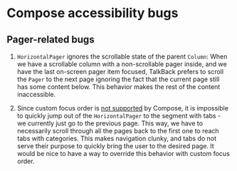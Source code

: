 # Compose accessibility bugs

## Pager-related bugs

1. `HorizontalPager` ignores the scrollable state of the parent `Column`:
When we have a scrollable column with a non-scrollable pager inside, and we have the last on-screen pager item focused, 
TalkBack prefers to scroll the `Pager` to the next page ignoring the fact that the current page still has some content below.
This behavior makes the rest of the content inaccessible.

2. Since custom focus order is [not supported](https://issuetracker.google.com/issues/186443263) by Compose,
it is impossible to quickly jump out of the `HorizontalPager` to the segment with tabs - we currently just go to the previous page.
This way, we have to necessarily scroll through all the pages back to the first one to reach tabs with categories.
This makes navigation clunky, and tabs do not serve their purpose to quickly bring the user to the desired page. It would be nice to have a way
to override this behavior with custom focus order.